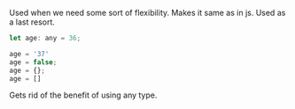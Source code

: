 Used when we need some sort of flexibility. Makes it same as in js. Used as a last resort.


```js
let age: any = 36;

age = '37'
age = false;
age = {};
age = []
```

Gets rid of the benefit of using any type.


